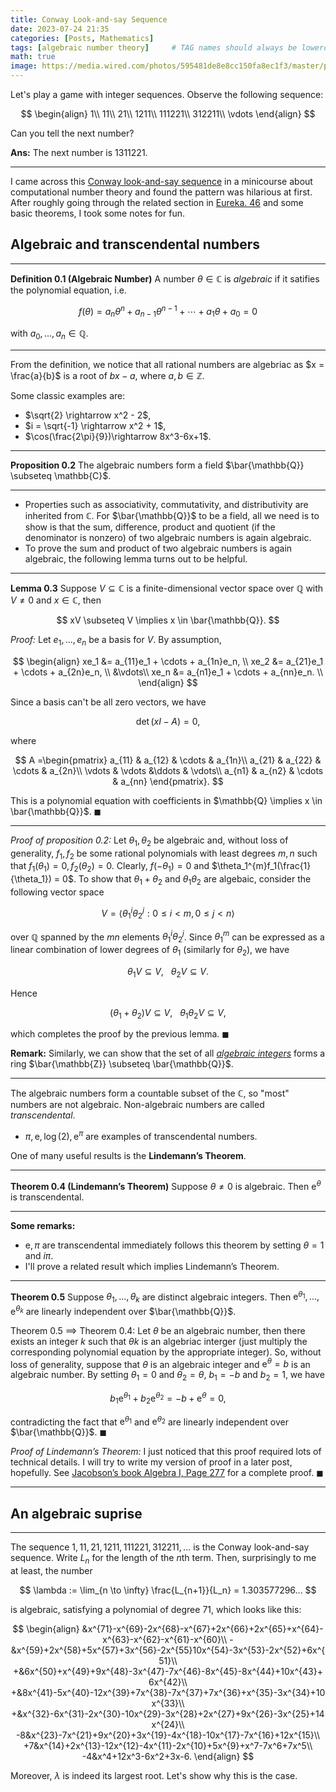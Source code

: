 ```yaml
---
title: Conway Look-and-say Sequence
date: 2023-07-24 21:35
categories: [Posts, Mathematics]
tags: [algebraic number theory]     # TAG names should always be lowercase
math: true
image: https://media.wired.com/photos/595481de8e8cc150fa8ec1f3/master/pass/Conway_1k.jpg
---
```

Let's play a game with integer sequences. Observe the following sequence:

$$
\begin{align}
    1\\
    11\\
    21\\
    1211\\
    111221\\
    312211\\
    \vdots
\end{align}
$$

Can you tell the next number?

**Ans:** The next number is $1311221$.

---
I came across this [Conway look-and-say sequence](https://en.wikipedia.org/wiki/Look-and-say_sequence) in a minicourse about computational number theory and found the pattern was hilarious at first. After roughly going through the related section in [Eureka. 46](https://www.archim.org.uk/eureka/archive/Eureka-46.pdf) and some basic theorems, I took some notes for fun.

## Algebraic and transcendental numbers
---

**Definition 0.1 (Algebraic Number)** A number $\theta \in \mathbb{C}$ is *algebraic* if it satifies the polynomial equation, i.e.

$$
    f(\theta) = a_n\theta^n + a_{n-1}\theta^{n-1} + \cdots + a_1\theta + a_0 = 0
$$

with $a_0, ..., a_n \in \mathbb{Q}$.

---
From the definition, we notice that all rational numbers are algebriac as $x = \frac{a}{b}$ is a root of $bx-a$, where $a, b \in \mathbb{Z}$.


Some classic examples are:

- $\sqrt{2} \rightarrow x^2 - 2$,
- $i = \sqrt{-1} \rightarrow x^2 + 1$,
- $\cos(\frac{2\pi}{9})\rightarrow 8x^3-6x+1$.

---
**Proposition 0.2**
The algebraic numbers form a field $\bar{\mathbb{Q}} \subseteq \mathbb{C}$.

---
- Properties such as associativity, commutativity, and distributivity are inherited from $\mathbb{C}$. For $\bar{\mathbb{Q}}$ to be a field, all we need is to show is that the sum, difference, product and quotient (if the denominator is nonzero) of two algebraic numbers is again algebraic.
- To prove the sum and product of two algebraic numbers is again algebraic, the following lemma turns out to be helpful.

---
**Lemma 0.3**
Suppose $V \subseteq \mathbb{C}$ is a finite-dimensional vector space over $\mathbb{Q}$ with $V \ne 0$ and $x \in \mathbb{C}$, then

$$
    xV \subseteq V \implies x \in \bar{\mathbb{Q}}.
$$

*Proof:* Let $e_1, ..., e_n$ be a basis for $V$.
By assumption,

$$
\begin{align}
xe_1 &= a_{11}e_1 + \cdots + a_{1n}e_n, \\
xe_2 &= a_{21}e_1 + \cdots + a_{2n}e_n, \\
&\vdots\\
xe_n &= a_{n1}e_1 + \cdots + a_{nn}e_n. \\
\end{align}
$$

Since a basis can't be all zero vectors, we have

$$
\det(xI - A) = 0,
$$

where 

$$
   A =\begin{pmatrix}
a_{11} & a_{12} & \cdots & a_{1n}\\
a_{21} & a_{22} & \cdots & a_{2n}\\
\vdots & \vdots &\ddots & \vdots\\
a_{n1} & a_{n2} & \cdots & a_{nn}
\end{pmatrix}.
$$

This is a polynomial equation with coefficients in $\mathbb{Q} \implies x \in \bar{\mathbb{Q}}$. ◼

---
*Proof of proposition 0.2:*
Let $\theta_1, \theta_2$ be algebraic and, without loss of generality, $f_1, f_2$ be some rational polynomials with least degrees $m,n$ such that $f_1(\theta_1) = 0, f_2(\theta_2) = 0$.
Clearly, $f(-\theta_1) = 0$ and $\theta_1^{m}f_1(\frac{1}{\theta_1}) = 0$. To show that $\theta_1+\theta_2$ and $\theta_1 \theta_2$ are algebaic,
consider the following vector space

$$
    V = \langle \theta_1^i\theta_2^j : 0\leq i <m, 0 \leq j <n \rangle
$$

over $\mathbb{Q}$ spanned by the $mn$ elements $\theta_1^i\theta_2^j$.
Since $\theta_1^m$ can be expressed as a linear combination of lower degrees of $\theta_1$ (similarly for $\theta_2$), we have

$$
    \theta_1 V \subseteq V, ~~~ \theta_2 V \subseteq V.
$$

Hence

$$
    (\theta_1 + \theta_2) V \subseteq V, ~~~ \theta_1\theta_2 V \subseteq V,
$$

which completes the proof by the previous lemma. ◼

**Remark:** Similarly, we can show that the set of all [*algebraic integers*](https://en.wikipedia.org/wiki/Algebraic_integer) forms a ring $\bar{\mathbb{Z}} \subseteq \bar{\mathbb{Q}}$.

---
The algebraic numbers form a countable subset of the $\mathbb{C}$, so "most" numbers are not algebraic. 
Non-algebraic numbers are called *transcendental*.

- $\pi, \text{e}, \log(2), \text{e}^{\pi}$ are examples of transcendental numbers.

One of many useful results is the **Lindemann’s Theorem**.

---
**Theorem 0.4 (Lindemann’s Theorem)**
Suppose $\theta \neq 0$ is algebraic. 
Then $\text{e}^{\theta}$ is transcendental.

---
**Some remarks:**
- $\text{e}, \pi$ are transcendental immediately follows this theorem by setting $\theta = 1$ and $i\pi$.
- I'll prove a related result which implies Lindemann’s Theorem.

---
**Theorem 0.5**
Suppose $\theta_1, ..., \theta_k$ are distinct algebraic integers. Then $\text{e}^{\theta_1}, ..., \text{e}^{\theta_k}$ are linearly independent over $\bar{\mathbb{Q}}$.

Theorem 0.5 $\implies$ Theorem 0.4:
Let $\theta$ be an algebraic number, then there exists an integer $k$ such that $\theta k$ is an algebriac interger (just multiply the corresponding polynomial equation by the appropriate integer).
So, without loss of generality, suppose that $\theta$ is an algebraic integer and $\text{e}^{\theta} = b$ is an algebraic number. 
By setting $\theta_1 = 0$ and $\theta_2 = \theta$, $b_1 = -b$ and $b_2 = 1$, we have

$$
    b_1\text{e}^{\theta_1} + b_2 \text{e}^{\theta_2} = -b + \text{e}^{\theta} = 0,
$$

contradicting the fact that $\text{e}^{\theta_1}$ and $\text{e}^{\theta_2}$ are linearly independent over $\bar{\mathbb{Q}}$. ◼

*Proof of Lindemann’s Theorem:* I just noticed that this proof required lots of technical details. I will try to write my version of proof in a later post, hopefully.
See [Jacobson’s book Algebra I, Page 277](http://www.math.toronto.edu/~ila/Jacobson-Basic_algebra_I%20(1).pdf) for a complete proof. ◼

---

## An algebraic suprise
---
The sequence $1, 11, 21, 1211, 111221, 312211, ...$ is the Conway look-and-say sequence. Write $L_n$ for the length of the $n$th term. 
Then, surprisingly to me at least, the number

$$
    \lambda := \lim_{n \to \infty} \frac{L_{n+1}}{L_n} = 1.303577296...
$$

is algebraic, satisfying a polynomial of degree $71$, which looks like this:

$$
\begin{align}
&x^{71}-x^{69}-2x^{68}-x^{67}+2x^{66}+2x^{65}+x^{64}-x^{63}-x^{62}-x^{61}-x^{60}\\
-&x^{59}+2x^{58}+5x^{57}+3x^{56}-2x^{55}10x^{54}-3x^{53}-2x^{52}+6x^{51}\\
+&6x^{50}+x^{49}+9x^{48}-3x^{47}-7x^{46}-8x^{45}-8x^{44}+10x^{43}+6x^{42}\\
+&8x^{41}-5x^{40}-12x^{39}+7x^{38}-7x^{37}+7x^{36}+x^{35}-3x^{34}+10x^{33}\\
+&x^{32}-6x^{31}-2x^{30}-10x^{29}-3x^{28}+2x^{27}+9x^{26}-3x^{25}+14x^{24}\\
-8&x^{23}-7x^{21}+9x^{20}+3x^{19}-4x^{18}-10x^{17}-7x^{16}+12x^{15}\\
+7&x^{14}+2x^{13}-12x^{12}-4x^{11}-2x^{10}+5x^{9}+x^7-7x^6+7x^5\\
-4&x^4+12x^3-6x^2+3x-6.
\end{align}
$$

Moreover, $\lambda$ is indeed its largest root. Let's show why this is the case.



